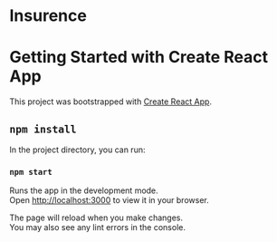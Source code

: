 # Insurence
# Getting Started with Create React App

This project was bootstrapped with [Create React App](https://github.com/facebook/create-react-app).

## `npm install`

In the project directory, you can run:

### `npm start`

Runs the app in the development mode.\
Open [http://localhost:3000](http://localhost:3000) to view it in your browser.

The page will reload when you make changes.\
You may also see any lint errors in the console.

